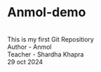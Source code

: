 # Anmol-demo
<br>
This is my first Git Repositiory 
<br>
Author - Anmol 
<br>
Teacher - Shardha Khapra
<br>
29 oct 2024
<br>
